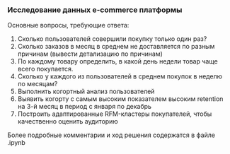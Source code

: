 ### Исследование данных e-commerce платформы

Основные вопросы, требующие ответа:

1. Сколько пользователей совершили покупку только один раз?
2. Сколько заказов в месяц в среднем не доставляется по разным причинам (вывести детализацию по причинам)
3. По каждому товару определить, в какой день недели товар чаще всего покупается.
4. Сколько у каждого из пользователей в среднем покупок в неделю по месяцам?
5. Выполнить когортный анализ пользователей
6. Выявить когорту с самым высоким показателем высоким retention на 3-й месяц в период с января по декабрь
7. Построить адаптированные RFM-кластеры покупателей, чтобы качественно оценить аудиторию

Более подробные комментарии и ход решения содержатся в файле .ipynb